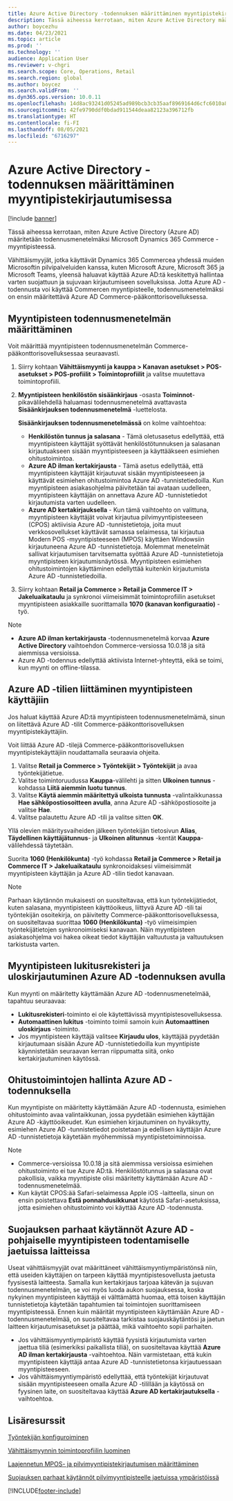 ```yaml
---
title: Azure Active Directory -todennuksen määrittäminen myyntipistekirjautumisessa
description: Tässä aiheessa kerrotaan, miten Azure Active Directory määritetään todennusmenetelmäksi Microsoft Dynamics 365 Commerce -myyntipisteessä.
author: boycezhu
ms.date: 04/23/2021
ms.topic: article
ms.prod: ''
ms.technology: ''
audience: Application User
ms.reviewer: v-chgri
ms.search.scope: Core, Operations, Retail
ms.search.region: global
ms.author: boycez
ms.search.validFrom: ''
ms.dyn365.ops.version: 10.0.11
ms.openlocfilehash: 14d8ac93241d05245ad989bcb3cb35aaf8969164d6cfc6010a8e9d426987a1ca
ms.sourcegitcommit: 42fe9790ddf0bdad911544deaa82123a396712fb
ms.translationtype: HT
ms.contentlocale: fi-FI
ms.lasthandoff: 08/05/2021
ms.locfileid: "6716297"
---
```

# <a name="configure-azure-active-directory-authentication-for-pos-sign-in"></a>Azure Active Directory -todennuksen määrittäminen myyntipistekirjautumisessa

[!include [banner](includes/banner.md)]

Tässä aiheessa kerrotaan, miten Azure Active Directory (Azure AD) määritetään todennusmenetelmäksi Microsoft Dynamics 365 Commerce -myyntipisteessä.

Vähittäismyyjät, jotka käyttävät Dynamics 365 Commercea yhdessä muiden Microsoftin pilvipalveluiden kanssa, kuten Microsoft Azure, Microsoft 365 ja Microsoft Teams, yleensä haluavat käyttää Azure AD:tä keskitettyä hallintaa varten suojattuun ja sujuvaan kirjautumiseen sovelluksissa. Jotta Azure AD -todennusta voi käyttää Commercen myyntipisteelle, todennusmenetelmäksi on ensin määritettävä Azure AD Commerce-pääkonttorisovelluksessa.

## <a name="configure-pos-authentication-method"></a>Myyntipisteen todennusmenetelmän määrittäminen

Voit määrittää myyntipisteen todennusmenetelmän Commerce-pääkonttorisovelluksessaa seuraavasti.
    
1. Siirry kohtaan **Vähittäismyynti ja kauppa \> Kanavan asetukset \> POS-asetukset \> POS-profiilit \> Toimintoprofiilit** ja valitse muutettava toimintoprofiili.
1. **Myyntipisteen henkilöstön sisäänkirjaus** -osasta **Toiminnot**-pikavälilehdellä haluamasi todennusmenetelmä avattavasta **Sisäänkirjauksen todennusmenetelmä** -luettelosta.

    **Sisäänkirjauksen todennusmenetelmässä** on kolme vaihtoehtoa:
    
    - **Henkilöstön tunnus ja salasana** - Tämä oletusasetus edellyttää, että myyntipisteen käyttäjät syöttävät henkilöstötunnuksen ja salasanan kirjautuakseen sisään myyntipisteeseen ja käyttääkseen esimiehen ohitustoimintoa.
    - **Azure AD ilman kertakirjausta** - Tämä asetus edellyttää, että myyntipisteen käyttäjät kirjautuvat sisään myyntipisteeseen ja käyttävät esimiehen ohitustoimintoa Azure AD -tunnistetiedoilla. Kun myyntipisteen asiakasohjelma päivitetään tai avataan uudelleen, myyntipisteen käyttäjän on annettava Azure AD -tunnistetiedot kirjautumista varten uudelleen.
    - **Azure AD kertakirjauksella** - Kun tämä vaihtoehto on valittuna, myyntipisteen käyttäjät voivat kirjautua pilvimyyntipisteeseen (CPOS) aktiivisia Azure AD -tunnistetietoja, joita muut verkkosovellukset käyttävät samassa selaimessa, tai kirjautua Modern POS -myyntipisteeseen (MPOS) käyttäen Windowsiin kirjautuneena Azure AD -tunnistetietoja. Molemmat menetelmät sallivat kirjautumisen tarvitsematta syöttää Azure AD -tunnistetietoja myyntipisteen kirjautumisnäytössä. Myyntipisteen esimiehen ohitustoimintojen käyttäminen edellyttää kuitenkin kirjautumista Azure AD -tunnistetiedoilla.

1. Siirry kohtaan **Retail ja Commerce > Retail ja Commerce IT > Jakeluaikataulu** ja synkronoi viimeisimmät toimintoprofiilin asetukset myyntipisteen asiakkaille suorittamalla **1070 (kanavan konfiguraatio)** -työ.

> [!NOTE]
> - **Azure AD ilman kertakirjausta** -todennusmenetelmä korvaa **Azure Active Directory** vaihtoehdon Commerce-versiossa 10.0.18 ja sitä aiemmissa versioissa.
> - Azure AD -todennus edellyttää aktiivista Internet-yhteyttä, eikä se toimi, kun myynti on offline-tilassa.

## <a name="associate-azure-ad-accounts-with-pos-users"></a>Azure AD -tilien liittäminen myyntipisteen käyttäjiin

Jos haluat käyttää Azure AD:tä myyntipisteen todennusmenetelmämä, sinun on liitettävä Azure AD -tilit Commerce-pääkonttorisovelluksen myyntipistekäyttäjiin. 

Voit liittää Azure AD -tilejä Commerce-pääkonttorisovelluksen myyntipistekäyttäjiin noudattamalla seuraavia ohjeita.
    
1. Valitse **Retail ja Commerce > Työntekijät > Työntekijät** ja avaa työntekijätietue.
1. Valitse toimintoruudussa **Kauppa**-välilehti ja sitten **Ulkoinen tunnus** -kohdassa **Liitä aiemmin luotu tunnus**. 
1. Valitse **Käytä aiemmin määritettyä ulkoista tunnusta** -valintaikkunassa **Hae sähköpostiosoitteen avulla**, anna Azure AD -sähköpostiosoite ja valitse **Hae**.
1. Valitse palautettu Azure AD -tili ja valitse sitten **OK**.

Yllä olevien määritysvaiheiden jälkeen työntekijän tietosivun **Alias**, **Täydellinen käyttäjätunnus**- ja **Ulkoinen alitunnus** -kentät **Kauppa**-välilehdessä täytetään.

Suorita **1060 (Henkilökunta)** -työ kohdassa **Retail ja Commerce > Retail ja Commerce IT > Jakeluaikataulu** synkronoidaksesi viimeisimmät myyntipisteen käyttäjän ja Azure AD -tilin tiedot kanavaan.

> [!NOTE]
> Parhaan käytännön mukaisesti on suositeltavaa, että kun työntekijätiedot, kuten salasana, myyntipisteen käyttöoikeus, liittyvä Azure AD -tili tai työntekijän osoitekirja, on päivitetty Commerce-pääkonttorisovelluksessa, on suositeltavaa suorittaa **1060 (Henkilökunta)** -työ viimeisimpien työntekijätietojen synkronoimiseksi kanavaan. Näin myyntipisteen asiakasohjelma voi hakea oikeat tiedot käyttäjän valtuutusta ja valtuutuksen tarkistusta varten.

## <a name="pos-lock-register-and-sign-out-with-azure-ad-authentication"></a>Myyntipisteen lukitusrekisteri ja uloskirjautuminen Azure AD -todennuksen avulla

Kun myynti on määritetty käyttämään Azure AD -todennusmenetelmää, tapahtuu seuraavaa:

- **Lukitusrekisteri**-toiminto ei ole käytettävissä myyntipistesovelluksessa. 
- **Automaattinen lukitus** -toiminto toimii samoin kuin **Automaattinen uloskirjaus** -toiminto.
- Jos myyntipisteen käyttäjä valitsee **Kirjaudu ulos**, käyttäjää pyydetään kirjautumaan sisään Azure AD -tunnistetiedoilla kun myyntipiste käynnistetään seuraavan kerran riippumatta siitä, onko kertakirjautuminen käytössä.

## <a name="manager-override-functionality-with-azure-ad-authentication"></a>Ohitustoimintojen hallinta Azure AD -todennuksella

Kun myyntipiste on määritetty käyttämään Azure AD -todennusta, esimiehen ohitustoiminto avaa valintaikkunan, jossa pyydetään esimiehen käyttäjän Azure AD -käyttöoikeudet. Kun esimiehen kirjautuminen on hyväksytty, esimiehen Azure AD -tunnistetiedot poistetaan ja edellisen käyttäjän Azure AD -tunnistetietoja käytetään myöhemmissä myyntipistetoiminnoissa.

> [!NOTE]
> - Commerce-versioissa 10.0.18 ja sitä aiemmissa versioissa esimiehen ohitustoiminto ei tue Azure AD:tä. Henkilöstötunnus ja salasana ovat pakollisia, vaikka myyntipiste olisi määritetty käyttämään Azure AD -todennusmenetelmää.
> - Kun käytät CPOS:ää Safari-selaimessa Apple iOS -laitteella, sinun on ensin poistettava **Estä ponnahdusikkunat** käytöstä Safari-asetuksissa, jotta esimiehen ohitustoiminto voi käyttää Azure AD -todennusta. 

## <a name="security-best-practices-for-azure-ad-based-pos-authentication-on-shared-devices"></a>Suojauksen parhaat käytännöt Azure AD -pohjaiselle myyntipisteen todentamiselle jaetuissa laitteissa

Useat vähittäismyyjät ovat määrittäneet vähittäismyyntiympäristönsä niin, että useiden käyttäjien on tarpeen käyttää myyntipistesovellusta jaetusta fyysisestä laitteesta. Samalla kun kertakirjaus tarjoaa kätevän ja sujuvan todennusmenetelmän, se voi myös luoda aukon suojauksessa, koska nykyinen myyntipisteen käyttäjä ei välttämättä huomaa, että toisen käyttäjän tunnistetietoja käytetään tapahtumien tai toimintojen suorittamiseen myyntipisteessä. Ennen kuin määrität myyntipisteen käyttämään Azure AD -todennusmenetelmää, on suositeltavaa tarkistaa suojauskäytäntösi ja jaetun laitteen kirjautumisasetukset ja päättää, mikä vaihtoehto sopii parhaiten.

- Jos vähittäismyyntiympäristö käyttää fyysistä kirjautumista varten jaettua tiliä (esimerkiksi paikallista tiliä), on suositeltavaa käyttää **Azure AD ilman kertakirjausta** -vaihtoehtoa. Näin varmistetaan, että kukin myyntipisteen käyttäjä antaa Azure AD -tunnistetietonsa kirjautuessaan myyntipisteeseen.
- Jos vähittäismyyntiympäristö edellyttää, että työntekijät kirjautuvat sisään myyntipisteeseen omalla Azure AD -tilillään ja käytössä on fyysinen laite, on suositeltavaa käyttää **Azure AD kertakirjautuksella** -vaihtoehtoa.

## <a name="additional-resources"></a>Lisäresurssit

[Työntekijän konfiguroiminen](tasks/worker.md)

[Vähittäismyynnin toimintoprofiilin luominen](retail-functionality-profile.md)


[Laajennetun MPOS- ja pilvimyyntipistekirjautumisen määrittäminen](extended-logon.md)

[Suojauksen parhaat käytännöt pilvimyyntipisteelle jaetuissa ympäristöissä](dev-itpro/secure-retail-cloud-pos.md)



[!INCLUDE[footer-include](../includes/footer-banner.md)]
